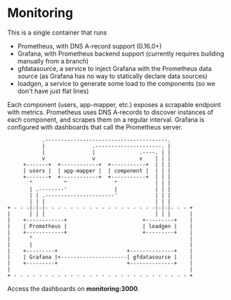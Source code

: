 # Monitoring

This is a single container that runs

- Prometheus, with DNS A-record support (0.16.0+)
- Grafana, with Prometheus backend support (currently requires building manually from a branch)
- gfdatasource, a service to inject Grafana with the Prometheus data source (as Grafana has no way to statically declare data sources)
- loadgen, a service to generate some load to the components (so we don't have just flat lines)

Each component (users, app-mapper, etc.) exposes a scrapable endpoint with metrics.
Prometheus uses DNS A-records to discover instances of each component, and scrapes them on a regular interval.
Grafana is configured with dashboards that call the Prometheus server.

```
           .---------------------------------------.
           |               .---------------------. |
           |               |              .----. | |
           v               v              v    | | |
     +-------+  +------------+  +-----------+  | | |
     | users |  | app-mapper |  | component |  | | |
     +-------+  +------------+  +-----------+  | | |
       ^          ^               ^            | | |
       | .--------'               |            | | |
       | | .----------------------'            | | |
       | | |                                   | | |
+ - - -|-|-|- - - - - - - - - - - - - - - - - -|-|-|- - - +
|      | | |                                   | | |      |
|    +------------+                        +---------+    |
|    | Prometheus |                        | loadgen |    |
|    +------------+                        +---------+    |
|      ^                                                  |
|      |                                                  |
|    +---------+                      +--------------+    |
|    | Grafana |<---------------------| gfdatasource |    |
|    +---------+                      +--------------+    |
|                                                         |
+ - - - - - - - - - - - - - - - - - - - - - - - - - - - - +
```

Access the dashboards on **monitoring:3000**.
